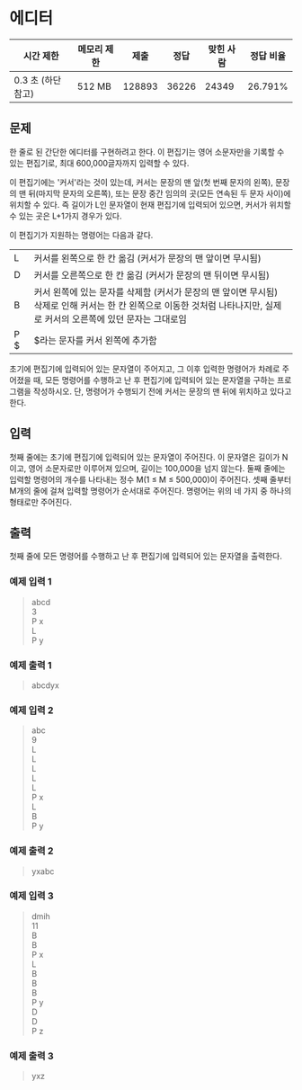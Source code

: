 # 에디터

|시간 제한 |	메모리 제한	|제출|	정답|	맞힌 사람|	정답 비율|
| --- | --- | --- | --- | --- | ---|
|0.3 초 (하단 참고)	|512 MB|	128893|	36226|	24349|	26.791%|

## 문제
한 줄로 된 간단한 에디터를 구현하려고 한다. 이 편집기는 영어 소문자만을 기록할 수 있는 편집기로, 최대 600,000글자까지 입력할 수 있다.

이 편집기에는 '커서'라는 것이 있는데, 커서는 문장의 맨 앞(첫 번째 문자의 왼쪽), 문장의 맨 뒤(마지막 문자의 오른쪽), 또는 문장 중간 임의의 곳(모든 연속된 두 문자 사이)에 위치할 수 있다. 즉 길이가 L인 문자열이 현재 편집기에 입력되어 있으면, 커서가 위치할 수 있는 곳은 L+1가지 경우가 있다.

이 편집기가 지원하는 명령어는 다음과 같다.

|   |   |
|---|---|
|L	|커서를 왼쪽으로 한 칸 옮김 (커서가 문장의 맨 앞이면 무시됨)|
|D	|커서를 오른쪽으로 한 칸 옮김 (커서가 문장의 맨 뒤이면 무시됨)|
|B	|커서 왼쪽에 있는 문자를 삭제함 (커서가 문장의 맨 앞이면 무시됨) </br> 삭제로 인해 커서는 한 칸 왼쪽으로 이동한 것처럼 나타나지만, 실제로 커서의 오른쪽에 있던 문자는 그대로임|
|P $	|$라는 문자를 커서 왼쪽에 추가함|

초기에 편집기에 입력되어 있는 문자열이 주어지고, 그 이후 입력한 명령어가 차례로 주어졌을 때, 모든 명령어를 수행하고 난 후 편집기에 입력되어 있는 문자열을 구하는 프로그램을 작성하시오. 단, 명령어가 수행되기 전에 커서는 문장의 맨 뒤에 위치하고 있다고 한다.

## 입력
첫째 줄에는 초기에 편집기에 입력되어 있는 문자열이 주어진다. 이 문자열은 길이가 N이고, 영어 소문자로만 이루어져 있으며, 길이는 100,000을 넘지 않는다. 둘째 줄에는 입력할 명령어의 개수를 나타내는 정수 M(1 ≤ M ≤ 500,000)이 주어진다. 셋째 줄부터 M개의 줄에 걸쳐 입력할 명령어가 순서대로 주어진다. 명령어는 위의 네 가지 중 하나의 형태로만 주어진다.

## 출력
첫째 줄에 모든 명령어를 수행하고 난 후 편집기에 입력되어 있는 문자열을 출력한다.

### 예제 입력 1 
> abcd </br>
3 </br>
P x </br>
L </br>
P y </br>
### 예제 출력 1 
> abcdyx </br>
### 예제 입력 2 
> abc </br>
9 </br>
L </br> 
L </br>
L </br>
L </br>
L </br>
P x </br>
L </br>
B </br>
P y </br>
### 예제 출력 2 
> yxabc </br>
### 예제 입력 3 
> dmih </br>
11 </br>
B </br>
B </br>
P x </br>
L </br>
B </br>
B </br>
B </br>
P y </br>
D </br>
D </br>
P z </br>
### 예제 출력 3 
> yxz
